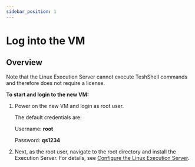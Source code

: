 ```yaml
---
sidebar_position: 1
---
```


# Log into the VM

## Overview

Note that the Linux Execution Server cannot execute TeshShell commands and therefore does not require a license.

**To start and login to the new VM:**

1. Power on the new VM and login as root user.
    
    The default credentials are:
    
    Username: **root**
    
    Password: **qs1234**
    
2. Next, as the root user, navigate to the root directory and install the Execution Server. For details, see [Configure the Linux Execution Server](https://help.quali.com/Online%20Help/0.0/Portal/Content/Linux/Cnfg-Exec-Srv.htm).